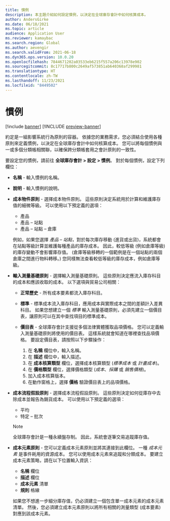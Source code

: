 ```yaml
---
title: 慣例
description: 本主題介紹如何設定慣例，以決定在全球庫存會計中如何核算成本。
author: AndersGirke
ms.date: 06/18/2021
ms.topic: article
audience: Application User
ms.reviewer: kamaybac
ms.search.region: Global
ms.author: aevengir
ms.search.validFrom: 2021-06-18
ms.dyn365.ops.version: 10.0.20
ms.openlocfilehash: 7844671202a03533eb6215f557a206c13978e902
ms.sourcegitcommit: 8c17717b800c2649af573851ab640368af299981
ms.translationtype: HT
ms.contentlocale: zh-TW
ms.lasthandoff: 11/23/2021
ms.locfileid: "8449502"
---
```

# <a name="conventions"></a>慣例

[!include [banner](../includes/banner.md)]
[!INCLUDE [preview-banner](../includes/preview-banner.md)]
<!--KFM: Preview until 4/30/2022 -->

約定是一組影響系統行為原則的容器。 依據您的業務需求，您必須結合使用各種原則來定義慣例，以決定在全球庫存會計中如何核算成本。 您可以將每個慣例與一或多個分類帳相關聯，以確保跨分類帳套用之會計原則的一致性。

要設定您的慣例，請前往 **全球庫存會計 \> 設定 \> 慣例**。 對於每個慣例，設定下列欄位：

- **名稱** - 輸入慣例的名稱。
- **說明** - 輸入慣例的說明。
- **成本物件原則** - 選擇成本物件原則。 這些原則決定系統用於計算和維護庫存值的細微等級。 可以使用以下預定義的選項：

    - 產品
    - 產品 – 站點
    - 產品 – 站點 – 倉庫

    例如，如果您選擇 *產品 – 站點*，對於每次庫存移動 (進貨或出貨)，系統都會在站點等級計算並維護每種產品的庫存成本。 因此，較低等級 (例如倉庫等級) 的庫存變動不會影響庫存值。 (倉庫等級移轉的一個範例是在一個站點的兩個倉庫之間進行物料轉移。) 您同樣無法查看較低等級的庫存成本，例如倉庫等級。

- **輸入測量基礎原則** - 選擇輸入測量基礎原則。 這些原則決定應流入庫存科目的成本和應該收取的成本。 以下選項與貿易公司相關：

    - **正常歷史** - 所有成本要素都流入庫存科目。
    - **標準** - 標準成本流入庫存科目，應用成本與實際成本之間的差額計入差異科目。 如果您想建立一個 *標準* 輸入測量基礎原則，必須先建立一個價目表，讓原則可以在其中查找項目的標準成本。
    - **價目表** - 全球庫存會計支援從多個法律實體獲取品項價格。 您可以定義輸入測量基礎原則將使用的價目表。 這樣系統就會知道在哪裡查找品項價格。 要設定價目表，請按照以下步驟操作：

        1. 在 **名稱** 欄位中，輸入名稱。
        1. 在 **描述** 欄位中，輸入描述。
        1. 在 **成本核算類型** 欄位，選擇成本核算類型 (*標準成本* 或 *計畫成本*)。
        1. 在 **價格類型** 欄位，選擇價格類型 (*成本*、*採購* 或 *銷售價格*)。
        1. 加入成本核算版本。
        1. 在動作窗格上，選擇 **價格** 驗證價目表上的品項價格。

- **成本流程假設原則** - 選擇成本流程假設原則。 這些原則決定如何從庫存中去除成本並報告為銷貨成本。 可以使用以下預定義的選項：

    - 平均
    - 特定 – 批次

    > [!NOTE]
    > 全球庫存會計是一種永續盤存制。 因此，系統會逐筆交易追蹤庫存值。

- **成本元素原則** - 您可以定義成本元素原則並將其連接到此欄位。 一種 *成本元素* 是事件耗用的資源成本。 您可以使用成本元素來追蹤和分類成本。 要建立成本元素策略，請在以下位置輸入資訊：

    - **名稱** 欄位
    - **描述** 欄位
    - **成本元素** 清單
    - **規則** 格線

    如果您不想進一步細分庫存值，仍必須建立一個包含單一成本元素的成本元素清單。 然後，您必須建立成本元素原則以將所有相關的測量類型 (成本要素) 對應到該成本元素。
